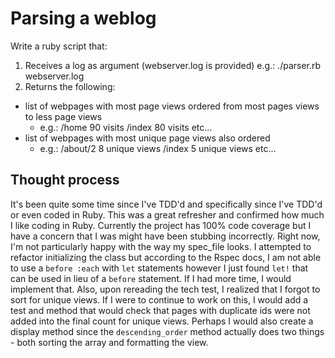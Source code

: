 # Parsing a weblog

Write a ruby script that:
1. Receives a log as argument (webserver.log is provided) e.g.: ./parser.rb webserver.log
2. Returns the following:
  * list of webpages with most page views ordered from most pages views to less page      views    
    * e.g.: /home 90 visits /index 80 visits etc...
  * list of webpages with most unique page views also ordered
    * e.g.: /about/2 8 unique views /index 5 unique views etc...

## Thought process

It's been quite some time since I've TDD'd and specifically since I've TDD'd or even coded in Ruby. This was a great refresher and confirmed how much I like coding in Ruby. Currently the project has 100% code coverage but I have a concern that I was might have been stubbing incorrectly. Right now, I'm not particularly happy with the way my spec_file looks. I attempted to refactor initializing the class but according to the Rspec docs, I am not able to use a `before :each` with `let` statements however I just found `let!` that can be used in lieu of a `before` statement. If I had more time, I would implement that. Also, upon rereading the tech test, I realized that I forgot to sort for unique views. If I were to continue to work on this, I would add a test and method that would check that pages with duplicate ids were not added into the final count for unique views. Perhaps I would also create a display method since the `descending_order` method actually does two things - both sorting the array and formatting the view. 
